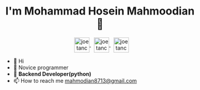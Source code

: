 <h1 align="center">I'm Mohammad Hosein Mahmoodian 👋  </h1>

<p align="center">
</a> &nbsp;
<a href="https://instagram.com/mhmdhosin.mhmodian2" target="blank"><img align="center"
            src="https://cdn.cdnlogo.com/logos/i/43/instagram-circle.svg" alt="joetancy" height="40" width="40" /> 
</a> &nbsp;
<a href="https://t.me/Ho3eiinTech" target="blank"><img align="center" 
            src="https://cdn.cdnlogo.com/logos/t/39/telegram.svg" alt="joetancy" height="40" width="40" />
</a>
</a> &nbsp;
<a href="https://www.linkedin.com/in/mohammad-hosein-mahmodian-329b33239" target="blank"><img align="center" 
            src="https://cdn.cdnlogo.com/logos/l/78/linkedin-icon.svg" alt="joetancy" height="40" width="40" />
</a>
</p>
        
- 👋 Hi 
- 👀 Novice programmer
- 🌱 **Backend Developer(python)**
- 📫 How to reach me mahmodian8713@gmail.com

<!---
HoseiinTech/HoseiinTech is a ✨ special ✨ repository because its `README.md` (this file) appears on your GitHub profile.
You can click the Preview link to take a look at your changes.
--->

